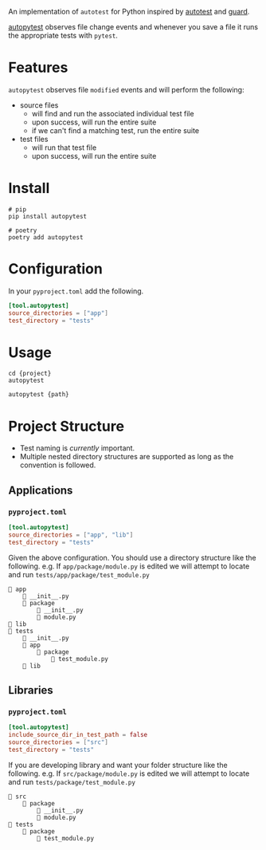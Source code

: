 An implementation of `autotest` for Python inspired by [autotest](https://github.com/grosser/autotest) and [guard](https://github.com/guard/guard).

[autopytest](https://pypi.org/project/autopytest/) observes file change events and whenever you save a file it runs the appropriate tests with `pytest`.

# Features
`autopytest` observes file `modified` events and will perform the following:

* source files
  * will find and run the associated individual test file
  * upon success, will run the entire suite
  * if we can't find a matching test, run the entire suite
* test files
  * will run that test file
  * upon success, will run the entire suite

# Install

```shell
# pip
pip install autopytest

# poetry
poetry add autopytest
```

# Configuration

In your `pyproject.toml` add the following.

```toml
[tool.autopytest]
source_directories = ["app"]
test_directory = "tests"
```

# Usage

```shell
cd {project}
autopytest

autopytest {path}
```

# Project Structure

* Test naming is *currently* important.
* Multiple nested directory structures are supported as long as the convention is followed.

## Applications

### `pyproject.toml`
```toml
[tool.autopytest]
source_directories = ["app", "lib"]
test_directory = "tests"
```

Given the above configuration. You should use a directory structure like the following. e.g. If `app/package/module.py` is edited we will attempt to locate and run `tests/app/package/test_module.py`

```
📁 app
    📄 __init__.py
    📁 package
        📄 __init__.py
        📄 module.py
📁 lib
📁 tests
    📄 __init__.py
    📁 app
        📁 package
            📄 test_module.py
    📁 lib
```

## Libraries

### `pyproject.toml`
```toml
[tool.autopytest]
include_source_dir_in_test_path = false
source_directories = ["src"]
test_directory = "tests"
```

If you are developing library and want your folder structure like the following. e.g. If `src/package/module.py` is edited we will attempt to locate and run `tests/package/test_module.py`

```
📁 src
    📁 package
        📄 __init__.py
        📄 module.py
📁 tests
    📁 package
        📄 test_module.py
```
